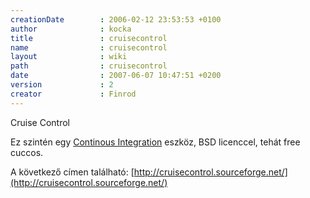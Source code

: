 ```yaml
---
creationDate        : 2006-02-12 23:53:53 +0100 
author              : kocka 
title               : cruisecontrol 
name                : cruisecontrol 
layout              : wiki 
path                : cruisecontrol 
date                : 2007-06-07 10:47:51 +0200 
version             : 2 
creator             : Finrod 
---
```

Cruise Control

Ez szintén egy [Continous Integration](Missing.html) eszköz, BSD licenccel, tehát free cuccos.

A következő címen található: [http://cruisecontrol.sourceforge.net/](http://cruisecontrol.sourceforge.net/) 


